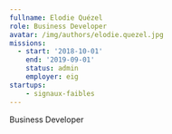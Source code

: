 ```yaml
---
fullname: Elodie Quézel
role: Business Developer
avatar: /img/authors/elodie.quezel.jpg
missions:
  - start: '2018-10-01'
    end: '2019-09-01'
    status: admin
    employer: eig
startups:
    - signaux-faibles
---
```


Business Developer
